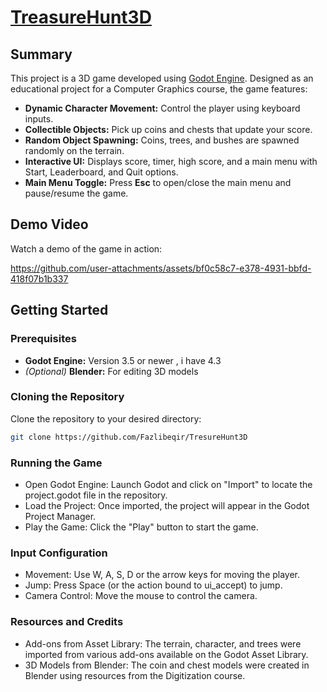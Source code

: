 # [TreasureHunt3D](https://github.com/Fazlibeqir/TresureHunt3D)

## Summary
This project is a 3D game developed using [Godot Engine](https://godotengine.org/). Designed as an educational project for a Computer Graphics course, the game features:
- **Dynamic Character Movement:** Control the player using keyboard inputs.
- **Collectible Objects:** Pick up coins and chests that update your score.
- **Random Object Spawning:** Coins, trees, and bushes are spawned randomly on the terrain.
- **Interactive UI:** Displays score, timer, high score, and a main menu with Start, Leaderboard, and Quit options.
- **Main Menu Toggle:** Press **Esc** to open/close the main menu and pause/resume the game.

## Demo Video
Watch a demo of the game in action:

https://github.com/user-attachments/assets/bf0c58c7-e378-4931-bbfd-418f07b1b337


## Getting Started

### Prerequisites
- **Godot Engine:** Version 3.5 or newer  , i have 4.3
- *(Optional)* **Blender:** For editing 3D models

### Cloning the Repository
Clone the repository to your desired directory:
```bash
git clone https://github.com/Fazlibeqir/TresureHunt3D
```
### Running the Game
- Open Godot Engine:
  Launch Godot and click on "Import" to locate the project.godot file in the repository.
- Load the Project:
  Once imported, the project will appear in the Godot Project Manager.
- Play the Game:
  Click the "Play" button to start the game.
### Input Configuration
- Movement:
  Use W, A, S, D or the arrow keys for moving the player.
- Jump:
  Press Space (or the action bound to ui_accept) to jump.
- Camera Control:
  Move the mouse to control the camera.
### Resources and Credits
- Add-ons from Asset Library:
  The terrain, character, and trees were imported from various add-ons available on the Godot Asset Library.
- 3D Models from Blender:
  The coin and chest models were created in Blender using resources from the Digitization course.
